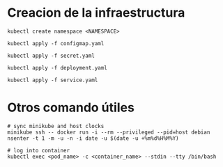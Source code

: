 Creacion de la infraestructura
==============

```
kubectl create namespace <NAMESPACE>

kubectl apply -f configmap.yaml

kubectl apply -f secret.yaml

kubectl apply -f deployment.yaml

kubectl apply -f service.yaml
```


Otros comando útiles
====================

```
# sync minikube and host clocks
minikube ssh -- docker run -i --rm --privileged --pid=host debian nsenter -t 1 -m -u -n -i date -u $(date -u +%m%d%H%M%Y)

# log into container
kubectl exec <pod_name> -c <container_name> --stdin --tty /bin/bash

